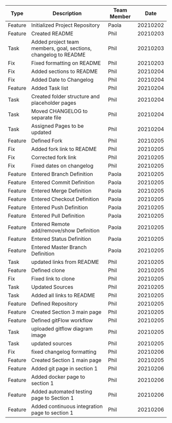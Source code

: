 **Type** | **Description** | **Team Member** | **Date**
------ | ------ | ------ | ------
Feature | Initialized Project Repository | Paola | 20210202
Feature | Created README | Phil | 20210203
Task | Added project team members, goal, sections, changelog to README | Phil | 20210203
Fix | Fixed formatting on README | Phil | 20210203
Fix | Added sections to README | Phil | 20210204
Fix | Added Date to Changelog | Phil | 20210204
Feature | Added Task list | Phil | 20210204
Task | Created folder structure and placeholder pages | Phil | 20210204
Task | Moved CHANGELOG to separate file | Phil | 20210204
Task | Assigned Pages to be updated | Phil | 20210204
Feature | Defined Fork | Phil | 20210205
Fix | Added fork link to README | Phil | 20210205
Fix | Corrected fork link | Phil | 20210205
Fix | Fixed dates on changelog | Phil | 20210205
Feature | Entered Branch Definition | Paola | 20210205
Feature | Entered Commit Definition | Paola | 20210205
Feature | Entered Merge Definition | Paola | 20210205
Feature | Entered Checkout Definition | Paola | 20210205
Feature | Entered Push Definition | Paola | 20210205
Feature | Entered Pull Definition | Paola | 20210205
Feature | Entered Remote add/remove/show Definition | Paola | 20210205
Feature | Entered Status Definition | Paola | 20210205
Feature | Entered Master Branch Definition | Paola | 20210205
Task | updated links from README | Phil | 20210205
Feature | Defined clone | Phil | 20210205
Fix | Fixed link to clone | Phil | 20210205
Task | Updated Sources | Phil | 20210205
Task | Added all links to README | Phil | 20210205
Feature | Defined Repository | Phil | 20210205
Feature | Created Section 3 main page | Phil | 20210205
Feature | Defined gitFlow workflow | Phil | 20210205
Task | uploaded gitflow diagram image | Phil | 20210205
Task | updated sources | Phil | 20210205
Fix | fixed changelog formatting | Phil | 20210206
Feature | Created Section 1 main page | Phil | 20210205
Feature | Added git page in section 1 | Phil | 20210206
Feature | Added docker page to section 1 | Phil | 20210206
Feature | Added automated testing page to Section 1 | Phil | 20210206
Feature | Added continuous integration page to section 1 | Phil | 20210206
